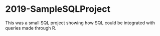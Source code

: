 # 2019-SampleSQLProject
This was a small SQL project showing how SQL could be integrated with queries made through R.
